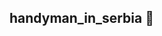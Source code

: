 ## handyman_in_serbia 👋

<!--
**kod300/kod300** is a ✨ _special_ ✨ repository because its `README.md` (this file) profile.

Here are some ideas to get you started:

- 🔭 I’m currently working on +995 595 48 ****
- 🌱 I’m currently learning ...
- 👯 I’m looking to collaborate on ...
- 🤔 I’m looking for help with ...
- 💬 Ask me about ...
- 📫 How to reach me: ...
- 😄 Pronouns: ...
- ⚡ Fun fact: ...
-->
